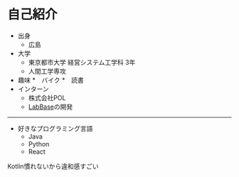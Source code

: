 # 自己紹介
* 出身
  * 広島
* 大学
  * 東京都市大学 経営システム工学科 3年
  * 人間工学専攻
* 趣味
  *　バイク
  *　読書
* インターン
  * 株式会社POL
  * [LabBase](https://labbase.jp/)の開発
--- 
* 好きなプログラミング言語
  * Java
  * Python
  * React
<div>Kotlin慣れないから違和感すごい</div>
